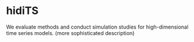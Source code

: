 # hidiTS
We evaluate methods and conduct simulation studies for high-dimensional time series models. (more sophisticated description) 
